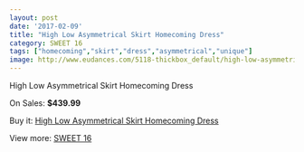 ```yaml
---
layout: post
date: '2017-02-09'
title: "High Low Asymmetrical Skirt Homecoming Dress"
category: SWEET 16
tags: ["homecoming","skirt","dress","asymmetrical","unique"]
image: http://www.eudances.com/5118-thickbox_default/high-low-asymmetrical-skirt-homecoming-dress.jpg
---
```

High Low Asymmetrical Skirt Homecoming Dress

On Sales: **$439.99**
<a href="https://www.eudances.com/en/sweet-16/1727-high-low-asymmetrical-skirt-homecoming-dress.html"><amp-img layout="responsive" width="600" height="600" src="//www.eudances.com/5118-thickbox_default/high-low-asymmetrical-skirt-homecoming-dress.jpg" alt="High Low Asymmetrical Skirt Homecoming Dress 0" /></a>
<a href="https://www.eudances.com/en/sweet-16/1727-high-low-asymmetrical-skirt-homecoming-dress.html"><amp-img layout="responsive" width="600" height="600" src="//www.eudances.com/5120-thickbox_default/high-low-asymmetrical-skirt-homecoming-dress.jpg" alt="High Low Asymmetrical Skirt Homecoming Dress 1" /></a>
<a href="https://www.eudances.com/en/sweet-16/1727-high-low-asymmetrical-skirt-homecoming-dress.html"><amp-img layout="responsive" width="600" height="600" src="//www.eudances.com/5119-thickbox_default/high-low-asymmetrical-skirt-homecoming-dress.jpg" alt="High Low Asymmetrical Skirt Homecoming Dress 2" /></a>

Buy it: [High Low Asymmetrical Skirt Homecoming Dress](https://www.eudances.com/en/sweet-16/1727-high-low-asymmetrical-skirt-homecoming-dress.html "High Low Asymmetrical Skirt Homecoming Dress")

View more: [SWEET 16](https://www.eudances.com/en/18-sweet-16 "SWEET 16")